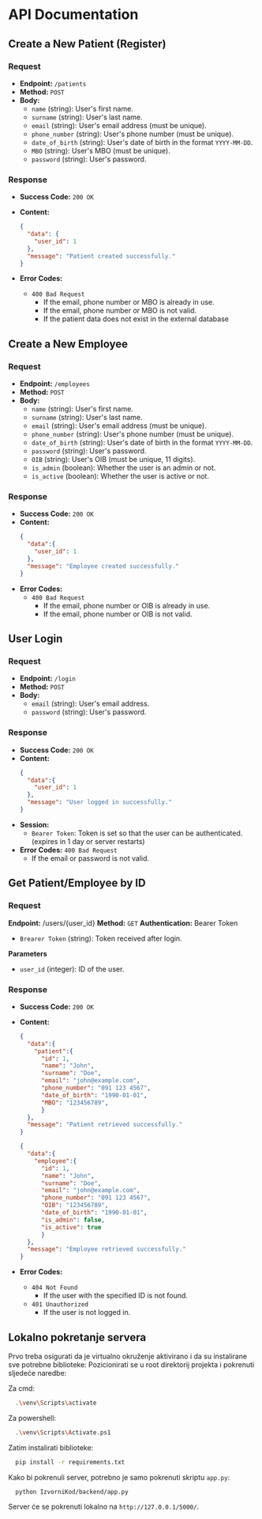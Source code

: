 # API Documentation

## Create a New Patient (Register)

### Request

- **Endpoint:** `/patients`
- **Method:** `POST`
- **Body:**
  - `name` (string): User's first name.
  - `surname` (string): User's last name.
  - `email` (string): User's email address (must be unique).
  - `phone_number` (string): User's phone number (must be unique).
  - `date_of_birth` (string): User's date of birth in the format `YYYY-MM-DD`.
  - `MBO` (string): User's MBO (must be unique).
  - `password` (string): User's password.

### Response

- **Success Code:** `200 OK`
- **Content:**

  ```json
  {
    "data": {
      "user_id": 1
    },
    "message": "Patient created successfully."
  }
  ```
- **Error Codes:**

  - `400 Bad Request`
    - If the email, phone number or MBO is already in use.
    - If the email, phone number or MBO is not valid.
    - If the patient data does not exist in the external database

## Create a New Employee

### Request

- **Endpoint:** `/employees`
- **Method:** `POST`
- **Body:**
  - `name` (string): User's first name.
  - `surname` (string): User's last name.
  - `email` (string): User's email address (must be unique).
  - `phone_number` (string): User's phone number (must be unique).
  - `date_of_birth` (string): User's date of birth in the format `YYYY-MM-DD`.
  - `password` (string): User's password.
  - `OIB` (string): User's OIB (must be unique, 11 digits).
  - `is_admin` (boolean): Whether the user is an admin or not.
  - `is_active` (boolean): Whether the user is active or not.

### Response

- **Success Code:** `200 OK`
- **Content:**
  ```json
  {
    "data":{
      "user_id": 1
    },
    "message": "Employee created successfully."
  }
  ```
- **Error Codes:**
  - `400 Bad Request`
    - If the email, phone number or OIB is already in use.
    - If the email, phone number or OIB is not valid.

## User Login

### Request

- **Endpoint:** `/login`
- **Method:** `POST`
- **Body:**
  - `email` (string): User's email address.
  - `password` (string): User's password.

### Response

- **Success Code:** `200 OK`
- **Content:**
  ```json
  {
    "data":{
      "user_id": 1
    },
    "message": "User logged in successfully."
  }
  ```
- **Session:**
  - `Bearer Token`: Token is set so that the user can be authenticated. (expires in 1 day or server restarts)
- **Error Codes:** `400 Bad Request`
  - If the email or password is not valid.

## Get Patient/Employee by ID

### Request

**Endpoint:** /users/{user_id}
**Method:** `GET`
**Authentication:** Bearer Token

- `Brearer Token` (string): Token received after login.

**Parameters**

- `user_id` (integer): ID of the user.

### Response

- **Success Code:** `200 OK`
- **Content:**

  ```json
  {
    "data":{
      "patient":{
        "id": 1,
        "name": "John",
        "surname": "Doe",
        "email": "john@example.com",
        "phone_number": "091 123 4567",
        "date_of_birth": "1990-01-01",
        "MBO": "123456789",
        }
    },
    "message": "Patient retrieved successfully."
  }
  ```

  ```json
  {
    "data":{
      "employee":{
        "id": 1,
        "name": "John",
        "surname": "Doe",
        "email": "john@example.com",
        "phone_number": "091 123 4567",
        "OIB": "123456789",
        "date_of_birth": "1990-01-01",
        "is_admin": false,
        "is_active": true
        }
    },
    "message": "Employee retrieved successfully."
  }
  ```
- **Error Codes:**

  - `404 Not Found`
    - If the user with the specified ID is not found.
  - `401 Unauthorized`
    - If the user is not logged in.

## Lokalno pokretanje servera

Prvo treba osigurati da je virtualno okruženje aktivirano i da su instalirane sve potrebne biblioteke:
Pozicionirati se u root direktorij projekta i pokrenuti sljedeće naredbe:

  Za cmd:

```bash
  .\venv\Scripts\activate
```

  Za powershell:

```bash
  .\venv\Scripts\Activate.ps1
```

  Zatim instalirati biblioteke:

```bash
  pip install -r requirements.txt
```

Kako bi pokrenuli server, potrebno je samo pokrenuti skriptu `app.py`:

```bash
  python IzvorniKod/backend/app.py
```

Server će se pokrenuti lokalno na `http://127.0.0.1/5000/`.
